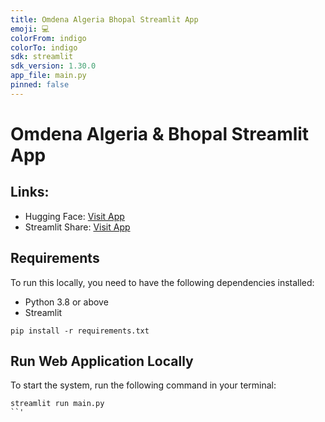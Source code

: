 ```yaml
---
title: Omdena Algeria Bhopal Streamlit App
emoji: 💻
colorFrom: indigo
colorTo: indigo
sdk: streamlit
sdk_version: 1.30.0
app_file: main.py
pinned: false
---
```


# Omdena Algeria & Bhopal Streamlit App

## Links:
- Hugging Face: [Visit App](https://huggingface.co/spaces/arpy8/Omdena_Algeria_Bhopal_Streamlit_App)
- Streamlit Share: [Visit App](https://water-management-and-forecasting-algeria-bhopal.streamlit.app/)
## Requirements

To run this locally, you need to have the following dependencies installed:

- Python 3.8 or above
- Streamlit

```shell
pip install -r requirements.txt
```

## Run Web Application Locally

To start the system, run the following command in your terminal:

```shell
streamlit run main.py
``'
